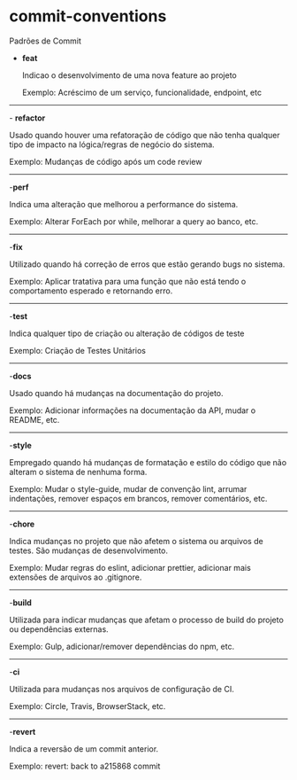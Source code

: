 # commit-conventions
Padrões de Commit

-  <b>feat</b>
    <p>Indicao o desenvolvimento de uma nova feature ao projeto</p>
    <p>Exemplo: Acréscimo de um serviço, funcionalidade, endpoint, etc
<hr>
-  <b>refactor</b>
    <p>Usado quando houver uma refatoração de código que não tenha qualquer tipo de impacto na lógica/regras de negócio do sistema.</p>
    <p>Exemplo: Mudanças de código após um code review</p>
<hr>
-<b>perf</b>
  <p>Indica uma alteração que melhorou a performance do sistema.</p>
  <p>Exemplo: Alterar ForEach por while, melhorar a query ao banco, etc.</p>
<hr>
-<b>fix</b>
  <p>Utilizado quando há correção de erros que estão gerando bugs no sistema.</p>
  <p>Exemplo: Aplicar tratativa para uma função que não está tendo o comportamento esperado e retornando erro.</p>
<hr>
-<b>test</b>
  <p>Indica qualquer tipo de criação ou alteração de códigos de teste</p>
  <p>Exemplo: Criação de Testes Unitários</p>
<hr>
-<b>docs</b>
  <p>Usado quando há mudanças na documentação do projeto.</p>
  <p>Exemplo: Adicionar informações na documentação da API, mudar o README, etc.</p>
<hr>
-<b>style</b>
  <p>Empregado quando há mudanças de formatação e estilo do código que não alteram o sistema de nenhuma forma.</p>
  <p>Exemplo: Mudar o style-guide, mudar de convenção lint, arrumar indentações, remover espaços em brancos, remover comentários, etc.</p>
<hr>
-<b>chore</b>
  <p>Indica mudanças no projeto que não afetem o sistema ou arquivos de testes. São mudanças de desenvolvimento.</p>
  <p>Exemplo: Mudar regras do eslint, adicionar prettier, adicionar mais extensões de arquivos ao .gitignore.</p>
<hr>
-<b>build</b>
  <p>Utilizada para indicar mudanças que afetam o processo de build do projeto ou dependências externas.</p>
  <p>Exemplo: Gulp, adicionar/remover dependências do npm, etc.</p>
<hr>
-<b>ci</b>
  <p>Utilizada para mudanças nos arquivos de configuração de CI.</p>
  <p>Exemplo: Circle, Travis, BrowserStack, etc.</p>
<hr>
-<b>revert</b>
  <p>Indica a reversão de um commit anterior.</p>
  <p>Exemplo: revert: back to a215868 commit</p>





